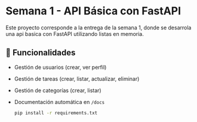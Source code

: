 # Semana 1 - API Básica con FastAPI

Este proyecto corresponde a la entrega de la semana 1, donde se desarrola una api basica con FastAPI utilizando listas en memoria.

## 📌 Funcionalidades
- Gestión de usuarios (crear, ver perfil)
- Gestión de tareas (crear, listar, actualizar, eliminar)
- Gestión de categorías (crear, listar)
- Documentación automática en `/docs`

   ```bash
   pip install -r requirements.txt
